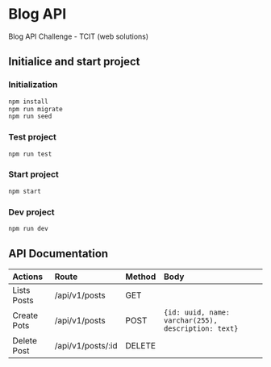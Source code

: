 # Blog API
Blog API Challenge - TCIT (web solutions)

## Initialice and start project

### Initialization
```cmd
npm install
npm run migrate
npm run seed
```

### Test project
```cmd
npm run test
```

### Start project
```cmd
npm start
```

### Dev project
```cmd
npm run dev
```

## API Documentation

| Actions     | Route             | Method | Body                                                    |
| :---------- | :---------------- | :----- | :------------------------------------------------------ |
| Lists Posts | /api/v1/posts     | GET    |                                                         |
| Create Pots | /api/v1/posts     | POST   | ```{id: uuid, name: varchar(255), description: text}``` |
| Delete Post | /api/v1/posts/:id | DELETE |                                                         |